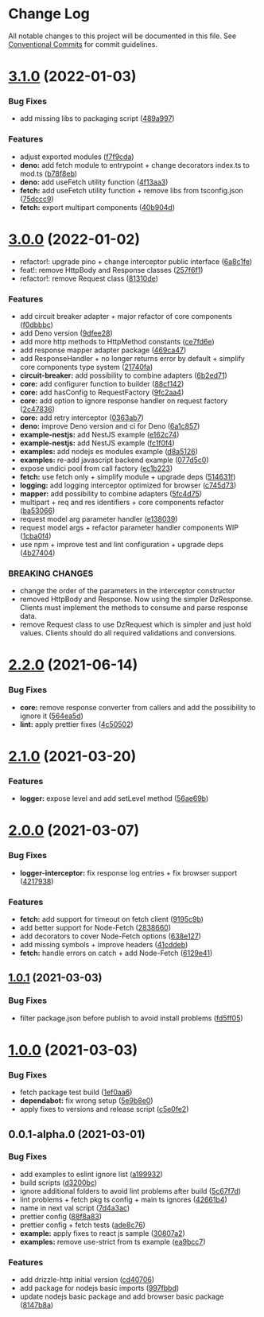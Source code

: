 # Change Log

All notable changes to this project will be documented in this file.
See [Conventional Commits](https://conventionalcommits.org) for commit guidelines.

# [3.1.0](https://github.com/vitorsalgado/drizzle-http/compare/v3.0.0...v3.1.0) (2022-01-03)


### Bug Fixes

* add missing libs to packaging script ([489a997](https://github.com/vitorsalgado/drizzle-http/commit/489a99777a3efb1e7ac22d9326baba21e28029ae))


### Features

* adjust exported modules ([f7f9cda](https://github.com/vitorsalgado/drizzle-http/commit/f7f9cdac17fa3fc0c25e5a2308562ecc5d15c8b2))
* **deno:** add fetch module to entrypoint + change decorators index.ts to mod.ts ([b78f8eb](https://github.com/vitorsalgado/drizzle-http/commit/b78f8ebf3123520ab75bed71ef886295cf8371f4))
* **deno:** add useFetch utility function ([4f13aa3](https://github.com/vitorsalgado/drizzle-http/commit/4f13aa37bd772e951d1bed9b35e5b41b674173d4))
* **fetch:** add useFetch utility function + remove libs from tsconfig.json ([75dccc9](https://github.com/vitorsalgado/drizzle-http/commit/75dccc91971c0c55afa3bb543fd475a711cc95c7))
* **fetch:** export multipart components ([40b904d](https://github.com/vitorsalgado/drizzle-http/commit/40b904d61759abae0d1b0b089bf5e04b30388980))





# [3.0.0](https://github.com/vitorsalgado/drizzle-http/compare/v2.2.0...v3.0.0) (2022-01-02)


* refactor!: upgrade pino + change interceptor public interface ([6a8c1fe](https://github.com/vitorsalgado/drizzle-http/commit/6a8c1fe6aef5d97741dce8d52d918f200b216826))
* feat!: remove HttpBody and Response classes ([257f6f1](https://github.com/vitorsalgado/drizzle-http/commit/257f6f128c1ce1dcbb700f91fa09a2ef12dc3c3a))
* refactor!: remove Request class ([81310de](https://github.com/vitorsalgado/drizzle-http/commit/81310deb307e50864ffed05068fc4c59dc0e48fe))


### Features

* add circuit breaker adapter + major refactor of core components ([f0dbbbc](https://github.com/vitorsalgado/drizzle-http/commit/f0dbbbc26bc428bf1d42d222c2ded4ac4411a9f6))
* add Deno version ([9dfee28](https://github.com/vitorsalgado/drizzle-http/commit/9dfee2874ce94642be704d8b998587ccd188536e))
* add more http methods to HttpMethod constants ([ce7fd6e](https://github.com/vitorsalgado/drizzle-http/commit/ce7fd6ee2f8d32272e65028ca975a5e5276c39af))
* add response mapper adapter package ([469ca47](https://github.com/vitorsalgado/drizzle-http/commit/469ca479952c5aa71d02f8b085339ceb53fcde74))
* add ResponseHandler + no longer returns error by default + simplify core components type system ([21740fa](https://github.com/vitorsalgado/drizzle-http/commit/21740fa533c8d2a0ca63c94fcef5e27fe01e5f00))
* **circuit-breaker:** add possibility to combine adapters ([6b2ed71](https://github.com/vitorsalgado/drizzle-http/commit/6b2ed71f151c3123c68aa9a0e43f1dbab46de978))
* **core:** add configurer function to builder ([88cf142](https://github.com/vitorsalgado/drizzle-http/commit/88cf142014b3e23383e7c8ff9a4044d85bb657f1))
* **core:** add hasConfig to RequestFactory ([9fc2aa4](https://github.com/vitorsalgado/drizzle-http/commit/9fc2aa43118f8f20df326b862588b4aa013d1145))
* **core:** add option to ignore response handler on request factory ([2c47836](https://github.com/vitorsalgado/drizzle-http/commit/2c478365061ac3ce8ceddc7522ba424f800d882f))
* **core:** add retry interceptor ([0363ab7](https://github.com/vitorsalgado/drizzle-http/commit/0363ab78697c80fabb53ac2fc8a6a5ab7b7b6847))
* **deno:** improve Deno version and ci for Deno ([6a1c857](https://github.com/vitorsalgado/drizzle-http/commit/6a1c8577c785103a44d5e7124b3936ce940e8cbc))
* **example-nestjs:** add NestJS example ([e162c74](https://github.com/vitorsalgado/drizzle-http/commit/e162c74a70187ef3023cc04916cd5bfa4f9fe024))
* **example-nestjs:** add NestJS example ([fc1f0f4](https://github.com/vitorsalgado/drizzle-http/commit/fc1f0f42c2c172b85fb628136cbd1999539c9556))
* **examples:** add nodejs es modules example ([d8a5126](https://github.com/vitorsalgado/drizzle-http/commit/d8a5126404df6d49ea2baec6504bc8c0f6ad0d06))
* **examples:** re-add javascript backend example ([077d5c0](https://github.com/vitorsalgado/drizzle-http/commit/077d5c02f7fb260b725564cfeefd7fec781559ea))
* expose undici pool from call factory ([ec1b223](https://github.com/vitorsalgado/drizzle-http/commit/ec1b223dc43e5c956f6a27da8ec2782e7c003938))
* **fetch:** use fetch only + simplify module + upgrade deps ([514631f](https://github.com/vitorsalgado/drizzle-http/commit/514631fdbb0cec31c9ed5b64199dca9ceca35f3f))
* **logging:** add logging interceptor optimized for browser ([c745d73](https://github.com/vitorsalgado/drizzle-http/commit/c745d73489f1bfe0ef07b293a338f53885a34d9e))
* **mapper:** add possibility to combine adapters ([5fc4d75](https://github.com/vitorsalgado/drizzle-http/commit/5fc4d757c03ac4b669527aabf238a4bf39689c92))
* multipart + req and res identifiers + core components refactor ([ba53066](https://github.com/vitorsalgado/drizzle-http/commit/ba530663210eb0f06b8782de28aa1bb4a0cfd2d2))
* request model arg parameter handler ([e138039](https://github.com/vitorsalgado/drizzle-http/commit/e138039f07b55c4370c2c61ee6eb2e300795476e))
* request model args + refactor parameter handler components WIP ([1cba0f4](https://github.com/vitorsalgado/drizzle-http/commit/1cba0f4a1b2310e3f047e13904699adb8eb798f2))
* use npm + improve test and lint configuration + upgrade deps ([4b27404](https://github.com/vitorsalgado/drizzle-http/commit/4b27404f723594ac1cdd3c70184dfacd5e2cee62))


### BREAKING CHANGES

* change the order of the parameters in the interceptor constructor
* removed HttpBody and Response. Now using the simpler DzResponse. Clients must implement the methods to consume and parse response data.
* remove Request class to use DzRequest which is simpler and just hold values. Clients should do all required validations and conversions.





# [2.2.0](https://github.com/vitorsalgado/drizzle-http/compare/v2.1.0...v2.2.0) (2021-06-14)


### Bug Fixes

* **core:** remove response converter from callers and add the possibility to ignore it ([564ea5d](https://github.com/vitorsalgado/drizzle-http/commit/564ea5d01d91a42515b91459e9a24b5e13974d1d))
* **lint:** apply prettier fixes ([4c50502](https://github.com/vitorsalgado/drizzle-http/commit/4c505027341f69e10b8ec6e80ee1df10d531d078))





# [2.1.0](https://github.com/vitorsalgado/drizzle-http/compare/v2.0.0...v2.1.0) (2021-03-20)


### Features

* **logger:** expose level and add setLevel method ([56ae69b](https://github.com/vitorsalgado/drizzle-http/commit/56ae69b21e0b19cc78c350af27841fed97c51b76))





# [2.0.0](https://github.com/vitorsalgado/drizzle-http/compare/v1.0.1...v2.0.0) (2021-03-07)


### Bug Fixes

* **logger-interceptor:** fix response log entries + fix browser support ([4217938](https://github.com/vitorsalgado/drizzle-http/commit/42179387c7a6584087bb2f28d5162baf10d63830))


### Features

* **fetch:** add support for timeout on fetch client ([9195c9b](https://github.com/vitorsalgado/drizzle-http/commit/9195c9be9026e09fc774519c211af5e627e628f6))
* add better support for Node-Fetch ([2838660](https://github.com/vitorsalgado/drizzle-http/commit/2838660103e9f1c976c6bb33057270cab9c457ee))
* add decorators to cover Node-Fetch options ([638e127](https://github.com/vitorsalgado/drizzle-http/commit/638e127f16e573bc199af52c9ce36a06be54da9a))
* add missing symbols + improve headers ([41cddeb](https://github.com/vitorsalgado/drizzle-http/commit/41cddeb856aad2559561447e358248567e1db26d))
* **fetch:** handle errors on catch + add Node-Fetch ([6129e41](https://github.com/vitorsalgado/drizzle-http/commit/6129e41cdb3d2debd9ca401ef94fd80fe21ec6e4))





## [1.0.1](https://github.com/vitorsalgado/drizzle-http/compare/v1.0.0...v1.0.1) (2021-03-03)


### Bug Fixes

* filter package.json before publish to avoid install problems ([fd5ff05](https://github.com/vitorsalgado/drizzle-http/commit/fd5ff058f7214524187861e2a03a4447cdff787f))





# [1.0.0](https://github.com/vitorsalgado/drizzle-http/compare/v0.0.1-alpha.0...v1.0.0) (2021-03-03)


### Bug Fixes

* fetch package test build ([1ef0aa6](https://github.com/vitorsalgado/drizzle-http/commit/1ef0aa64d9a8970ece2c791ed394a10451ef9dcd))
* **dependabot:** fix wrong setup ([5e9b8e0](https://github.com/vitorsalgado/drizzle-http/commit/5e9b8e02236d85d2cda0be99562d34718db5e962))
* apply fixes to versions and release script ([c5e0fe2](https://github.com/vitorsalgado/drizzle-http/commit/c5e0fe2ee6056e42d2866a7fc9ebe229ba446bc0))





## 0.0.1-alpha.0 (2021-03-01)


### Bug Fixes

* add examples to eslint ignore list ([a199932](https://github.com/vitorsalgado/drizzle-http/commit/a19993206082334369021fbe38f94283e93e9d85))
* build scripts ([d3200bc](https://github.com/vitorsalgado/drizzle-http/commit/d3200bc3b879ace2dde75b29200cc0702415ca0d))
* ignore additional folders to avoid lint problems after build ([5c67f7d](https://github.com/vitorsalgado/drizzle-http/commit/5c67f7d76c4c4121c19a088a733a9ba1bc17f132))
* lint problems + fetch pkg ts config + main ts ignores ([42661b4](https://github.com/vitorsalgado/drizzle-http/commit/42661b4bb493e0bfb1fdbfc12895f0140ec08b16))
* name in next val script ([7d4a3ac](https://github.com/vitorsalgado/drizzle-http/commit/7d4a3accacb1f29ba9a447b7abea933bae3539d5))
* prettier config ([88f8a83](https://github.com/vitorsalgado/drizzle-http/commit/88f8a83bb5a294b0c92c2ee517863038ec212649))
* prettier config + fetch tests ([ade8c76](https://github.com/vitorsalgado/drizzle-http/commit/ade8c76ef915d32cf2940cab121d435b46151642))
* **example:** apply fixes to react js sample ([30807a2](https://github.com/vitorsalgado/drizzle-http/commit/30807a28ba92ca0ca2e214b807973d0cda281932))
* **examples:** remove use-strict from ts example ([ea9bcc7](https://github.com/vitorsalgado/drizzle-http/commit/ea9bcc7c38793dd22b8810c7916f1d3ddb510ba4))


### Features

* add drizzle-http initial version ([cd40706](https://github.com/vitorsalgado/drizzle-http/commit/cd4070698f62b45931a7e01805fc4e3f3f59b393))
* add package for nodejs basic imports ([997fbbd](https://github.com/vitorsalgado/drizzle-http/commit/997fbbd2f39f0a1169dc2e6d781d9006b01f62d0))
* update nodejs basic package and add browser basic package ([8147b8a](https://github.com/vitorsalgado/drizzle-http/commit/8147b8ad955c5fd09b834ea731031a623b9f925e))
